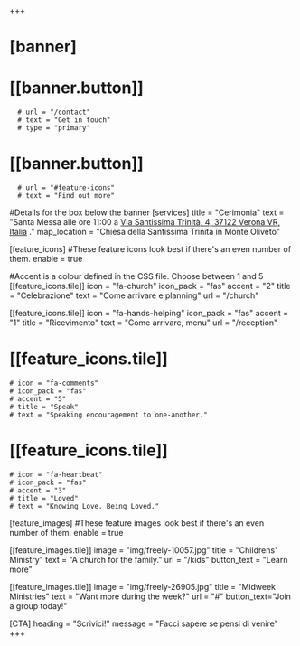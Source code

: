 +++
# [banner]
  # [[banner.button]]
      # url = "/contact"
      # text = "Get in touch"
      # type = "primary"

  # [[banner.button]]
      # url = "#feature-icons"
      # text = "Find out more"

#Details for the box below the banner
[services]
  title = "Cerimonia"
  text = "Santa Messa alle ore 11:00 a [Via Santissima Trinità, 4, 37122 Verona VR, Italia](https://goo.gl/maps/z1Td4UgPtAPqbq4v9) ."
  map_location = "Chiesa della Santissima Trinità in Monte Oliveto"

[feature_icons]
  #These feature icons look best if there's an even number of them.
  enable = true

  #Accent is a colour defined in the CSS file. Choose between 1 and 5
  [[feature_icons.tile]]
    icon = "fa-church"
    icon_pack = "fas"
    accent = "2"
    title = "Celebrazione"
    text = "Come arrivare e planning"
	url = "/church"

[[feature_icons.tile]]
    icon = "fa-hands-helping"
    icon_pack = "fas"
    accent = "1"
    title = "Ricevimento"
    text = "Come arrivare, menu"
    url = "/reception"

  # [[feature_icons.tile]]
    # icon = "fa-comments"
    # icon_pack = "fas"
    # accent = "5"
    # title = "Speak"
    # text = "Speaking encouragement to one-another."

  # [[feature_icons.tile]]
    # icon = "fa-heartbeat"
    # icon_pack = "fas"
    # accent = "3"
    # title = "Loved"
    # text = "Knowing Love. Being Loved."

[feature_images]
#These feature images look best if there's an even number of them.
  enable = true

  [[feature_images.tile]]
    image = "img/freely-10057.jpg"
    title = "Childrens' Ministry"
    text = "A church for the family."
    url = "/kids"
    button_text = "Learn more"

  [[feature_images.tile]]
    image = "img/freely-26905.jpg"
    title = "Midweek Ministries"
    text = "Want more during the week?"
    url = "#"
    button_text="Join a group today!"

[CTA]
  heading = "Scrivici!"
  message = "Facci sapere se pensi di venire"
+++
